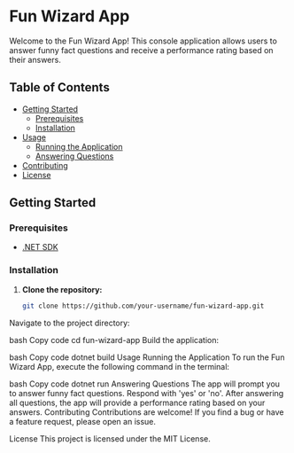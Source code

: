 # Fun Wizard App

Welcome to the Fun Wizard App! This console application allows users to answer funny fact questions and receive a performance rating based on their answers.

## Table of Contents

- [Getting Started](#getting-started)
  - [Prerequisites](#prerequisites)
  - [Installation](#installation)
- [Usage](#usage)
  - [Running the Application](#running-the-application)
  - [Answering Questions](#answering-questions)
- [Contributing](#contributing)
- [License](#license)

## Getting Started

### Prerequisites

- [.NET SDK](https://dotnet.microsoft.com/download)

### Installation

1. **Clone the repository:**
   ```bash
   git clone https://github.com/your-username/fun-wizard-app.git
Navigate to the project directory:

bash
Copy code
cd fun-wizard-app
Build the application:

bash
Copy code
dotnet build
Usage
Running the Application
To run the Fun Wizard App, execute the following command in the terminal:

bash
Copy code
dotnet run
Answering Questions
The app will prompt you to answer funny fact questions. Respond with 'yes' or 'no'.
After answering all questions, the app will provide a performance rating based on your answers.
Contributing
Contributions are welcome! If you find a bug or have a feature request, please open an issue.

License
This project is licensed under the MIT License.

